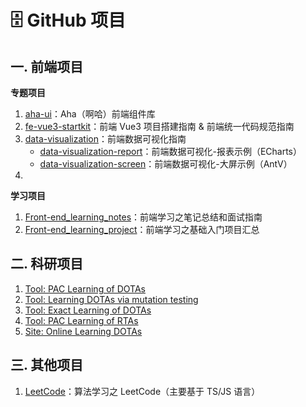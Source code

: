 # 🗄 GitHub 项目

## 一. 前端项目

**专题项目**

1. [aha-ui](https://github.com/sherwinshen/aha-ui)：Aha（啊哈）前端组件库
2. [fe-vue3-startkit](https://github.com/sherwinshen/fe-vue3-startkit)：前端 Vue3 项目搭建指南 & 前端统一代码规范指南
3. [data-visualization](https://github.com/sherwinshen/data-visualization)：前端数据可视化指南
   - [data-visualization-report](https://github.com/sherwinshen/data-visualization-report)：前端数据可视化-报表示例（ECharts）
   - [data-visualization-screen](https://github.com/sherwinshen/data-visualization-screen)：前端数据可视化-大屏示例（AntV）
4. 

**学习项目**

1. [Front-end_learning_notes](https://github.com/sherwinshen/Front-end_learning_notes)：前端学习之笔记总结和面试指南
2. [Front-end_learning_project](https://github.com/sherwinshen/Front-end_learning_project)：前端学习之基础入门项目汇总

## 二. 科研项目

1. [Tool: PAC Learning of DOTAs](https://github.com/sherwinshen/pac_learn_DOTAs)
2. [Tool: Learning DOTAs via mutation testing](https://github.com/sherwinshen/mut_learn_DOTAs)
3. [Tool: Exact Learning of DOTAs](https://github.com/sherwinshen/exact_learn_DOTAs)
4. [Tool: PAC Learning of RTAs](https://github.com/sherwinshen/pac_learn_RTAs)
5. [Site: Online Learning DOTAs ](https://github.com/sherwinshen/TAs-learning-site)

## 三. 其他项目

1. [LeetCode](https://github.com/sherwinshen/LeetCode)：算法学习之 LeetCode（主要基于 TS/JS 语言）

